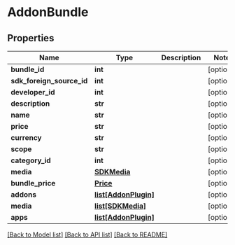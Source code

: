 # AddonBundle

## Properties
Name | Type | Description | Notes
------------ | ------------- | ------------- | -------------
**bundle_id** | **int** |  | [optional] 
**sdk_foreign_source_id** | **int** |  | [optional] 
**developer_id** | **int** |  | [optional] 
**description** | **str** |  | [optional] 
**name** | **str** |  | [optional] 
**price** | **str** |  | [optional] 
**currency** | **str** |  | [optional] 
**scope** | **str** |  | [optional] 
**category_id** | **int** |  | [optional] 
**media** | [**SDKMedia**](SDKMedia.md) |  | [optional] 
**bundle_price** | [**Price**](Price.md) |  | [optional] 
**addons** | [**list[AddonPlugin]**](AddonPlugin.md) |  | [optional] 
**media** | [**list[SDKMedia]**](SDKMedia.md) |  | [optional] 
**apps** | [**list[AddonPlugin]**](AddonPlugin.md) |  | [optional] 

[[Back to Model list]](../README.md#documentation-for-models) [[Back to API list]](../README.md#documentation-for-api-endpoints) [[Back to README]](../README.md)


